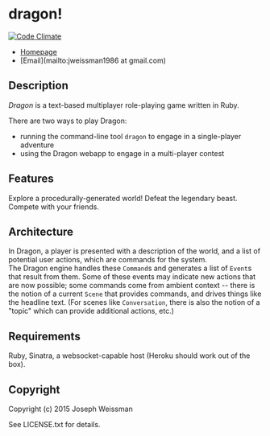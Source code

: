 # dragon!

[![Code Climate](https://codeclimate.com/github/jweissman/dragon/badges/gpa.svg)](https://codeclimate.com/github/jweissman/dragon)

* [Homepage](https://reddragon.herokuapp.com)
* [Email](mailto:jweissman1986 at gmail.com)

## Description

*Dragon* is a text-based multiplayer role-playing game written in Ruby.

There are two ways to play Dragon:

 - running the command-line tool `dragon` to engage in a single-player adventure
 - using the Dragon webapp to engage in a multi-player contest

## Features

Explore a procedurally-generated world! Defeat the legendary beast. Compete with
your friends.

## Architecture

In Dragon, a player is presented with a description of the world,
and a list of potential user actions, which are commands for the system.  
The Dragon engine handles these `Command`s and generates a list of
`Event`s that result from them. Some of these events may indicate new
actions that are now possible; some commands come from ambient context -- there
is the notion of a current `Scene` that provides commands, and drives things 
like the headline text. (For scenes like `Conversation`, there is also the 
notion of a "topic" which can provide additional actions, etc.)

## Requirements

Ruby, Sinatra, a websocket-capable host (Heroku should work out of the box). 

## Copyright

Copyright (c) 2015 Joseph Weissman

See LICENSE.txt for details.
